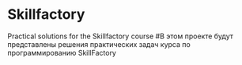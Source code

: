 # Skillfactory
Practical solutions for the Skillfactory course
#В этом проекте будут представлены решения практических задач курса по программированию SkillFactory

